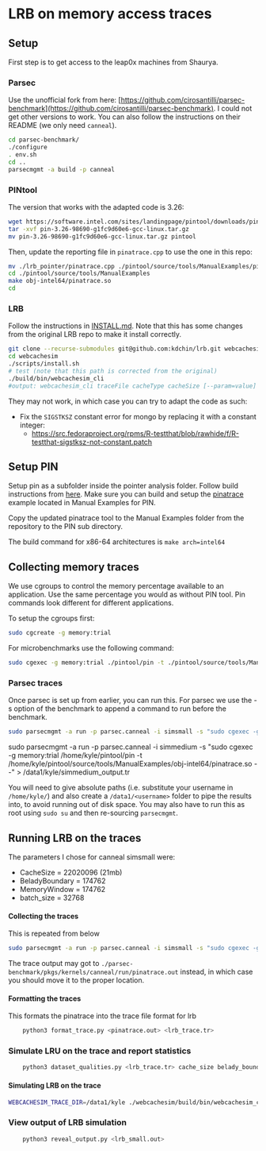 # LRB on memory access traces

## Setup
First step is to get access to the leap0x machines from Shaurya.

### Parsec
Use the unofficial fork from here: [https://github.com/cirosantilli/parsec-benchmark](https://github.com/cirosantilli/parsec-benchmark). I could not get other versions to work. You can also follow the instructions on their README (we only need `canneal`).

```bash
cd parsec-benchmark/
./configure
. env.sh
cd ..
parsecmgmt -a build -p canneal
```

### PINtool
The version that works with the adapted code is 3.26:
```bash
wget https://software.intel.com/sites/landingpage/pintool/downloads/pin-3.26-98690-g1fc9d60e6-gcc-linux.tar.gz
tar -xvf pin-3.26-98690-g1fc9d60e6-gcc-linux.tar.gz
mv pin-3.26-98690-g1fc9d60e6-gcc-linux.tar.gz pintool
```

Then, update the reporting file in `pinatrace.cpp` to use the one in this repo:
```bash
mv ./lrb_pointer/pinatrace.cpp ./pintool/source/tools/ManualExamples/pinatrace.cpp
cd ./pintool/source/tools/ManualExamples
make obj-intel64/pinatrace.so
cd
```

### LRB
Follow the instructions in [INSTALL.md](https://github.com/kdchin/lrb/blob/kyle/working/INSTALL.md).
Note that this has some changes from the original LRB repo to make it install correctly.

```bash
git clone --recurse-submodules git@github.com:kdchin/lrb.git webcachesim
cd webcachesim
./scripts/install.sh
# test (note that this path is corrected from the original)
./build/bin/webcachesim_cli
#output: webcachesim_cli traceFile cacheType cacheSize [--param=value]
```
 They may not work, in which case you can try to adapt the code as such:
- Fix the `SIGSTKSZ` constant error for mongo by replacing it with a constant integer:
    - https://src.fedoraproject.org/rpms/R-testthat/blob/rawhide/f/R-testthat-sigstksz-not-constant.patch

## Setup PIN
Setup pin as a subfolder inside the pointer analysis folder. Follow build instructions from [here](https://software.intel.com/sites/landingpage/pintool/docs/98484/Pin/html/index.html).
Make sure you can build and setup the [pinatrace](https://software.intel.com/sites/landingpage/pintool/docs/98484/Pin/html/index.html#MAddressTrace) example located in Manual Examples for PIN.
<!-- https://www.intel.com/content/www/us/en/developer/articles/tool/pin-a-binary-instrumentation-tool-downloads.html -->

Copy the updated pinatrace tool to the Manual Examples folder from the repository to the PIN sub directory. 

The build command for x86-64 architectures is ``` make arch=intel64 ```

## Collecting memory traces
We use cgroups to control the memory percentage available to an application. Use the same percentage you would as without PIN tool.
Pin commands look different for different applications. 

To setup the cgroups first:
```bash
sudo cgcreate -g memory:trial
```

For microbenchmarks use the following command:
```bash
sudo cgexec -g memory:trial ./pintool/pin -t ./pintool/source/tools/ManualExamples/obj-intel64/pinatrace.so -- ./benchmark_to_run 2>&1 1>output
```

### Parsec traces
Once parsec is set up from earlier, you can run this. For parsec we use the -s option of the benchmark to append a command to run before the benchmark. 

```bash
sudo parsecmgmt -a run -p parsec.canneal -i simsmall -s "sudo cgexec -g memory:trial /home/kyle/pintool/pin -t /home/kyle/pintool/source/tools/ManualExamples/obj-intel64/pinatrace.so --" > /data1/kyle/simsmall_output.tr
```
sudo parsecmgmt -a run -p parsec.canneal -i simmedium -s "sudo cgexec -g memory:trial /home/kyle/pintool/pin -t /home/kyle/pintool/source/tools/ManualExamples/obj-intel64/pinatrace.so --" > /data1/kyle/simmedium_output.tr

You will need to give absolute paths (i.e. substitute your username in `/home/kyle/`) and also create a `/data1/<username>` folder to pipe the results into, to avoid running out of disk space. You may also have to run this as root using `sudo su` and then re-sourcing `parsecmgmt`.

<!-- ### xhpcg and mpi traces
Setup xhpcg from [here](https://hpcg-benchmark.org/software/browse.html%3Fstart=0&per=5.html). Follow [these instructions](https://ireneli.eu/2016/02/15/installation/) to setup MPI first.
Run xhpcg with PIN.

```bash
sudo cgexec -g memory:trial mpirun --allow-run-as-root -np 1 ./pintool/pin -t ./pint/source/tools/ManualExamples/obj-intel64/pinatrace.so -- ./hpcg/bin/xhpcg 32 24 16 2>&1 1>mpi_output
``` -->

## Running LRB on the traces
The parameters I chose for canneal simsmall were:
- CacheSize = 22020096 (21mb)
- BeladyBoundary = 174762
- MemoryWindow = 174762
- batch_size = 32768

#### Collecting the traces
This is repeated from below
```bash
sudo parsecmgmt -a run -p parsec.canneal -i simsmall -s "sudo cgexec -g memory:trial /home/kyle/pintool/pin -t /home/kyle/pintool/source/tools/ManualExamples/obj-intel64/pinatrace.so --" > /data1/kyle/simsmall_output.tr
```
The trace output may got to `./parsec-benchmark/pkgs/kernels/canneal/run/pinatrace.out` instead, in which case you should move it to the proper location.

#### Formatting the traces
This formats the pinatrace into the trace file format for lrb
```bash
    python3 format_trace.py <pinatrace.out> <lrb_trace.tr>
```

### Simulate LRU on the trace and report statistics
```bash
    python3 dataset_qualities.py <lrb_trace.tr> cache_size belady_boundary
```

#### Simulating LRB on the trace
```bash
WEBCACHESIM_TRACE_DIR=/data1/kyle ./webcachesim/build/bin/webcachesim_cli lrb_trace.tr LRB 22020096 --memory_window=174762 --belady_boundary=174762 --batch_size=32768 > /data1/kyle/lrb_small.out
```

### View output of LRB simulation
```bash
    python3 reveal_output.py <lrb_small.out>
```
